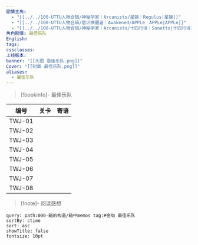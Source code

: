 ```yaml
---
剧情主角:
  - "[[../../100-UTTU人物合辑/神秘学家｜Arcanists/星锑｜Regulus|星锑]]"
  - "[[../../100-UTTU人物合辑/意识唤醒者｜Awakened/APPLe｜APPLe|APPLe]]"
  - "[[../../100-UTTU人物合辑/神秘学家｜Arcanists/十四行诗｜Sonetto|十四行诗]]"
角色剧情: 最佳乐队
English: 
tags: 
cssclasses: 
上线版本: 
banner: "[[头图 最佳乐队.png]]"
Cover: "[[封面 最佳乐队.png]]"
aliases:
  - 最佳乐队
---
```

> [!bookinfo]- 最佳乐队
> 
> 
|   编号   | 关卡  | 寄语  |
| :----: | :-: | :-: |
| TWJ-01 |     |     |
| TWJ-02 |     |     |
| TWJ-03 |     |     |
| TWJ-04 |     |     |
| TWJ-05 |     |     |
| TWJ-06 |     |     |
| TWJ-07 |     |     |
| TWJ-08 |     |     |

> [!note]- 阅读感想

~~~~note-gallery
query: path:000-箱的构造/箱中memos tag:#金句 最佳乐队
sortBy: ctime
sort: asc
showTitle: false
fontsize: 10pt
~~~~
